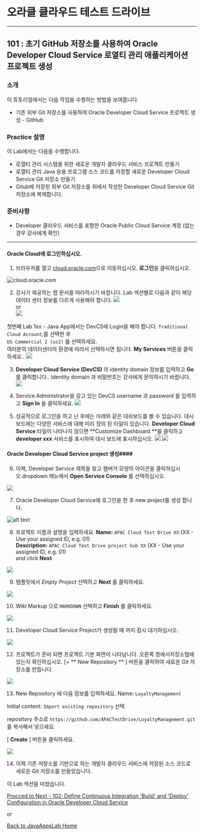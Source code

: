 # 오라클 클라우드 테스트 드라이브 #
-----
## 101 : 초기 GitHub 저장소를 사용하여 Oracle Developer Cloud Service 로열티 관리 애플리케이션 프로젝트 생성 ##


### 소개 ###
이 튜토리얼에서는 다음 작업을 수행하는 방법을 보여줍니다. 
- 기존 외부 Git 저장소를 사용하여 Oracle Developer Cloud Service 프로젝트 생성 - GitHub 

### Practice 설명 ###
이 Lab에서는 다음을 수행합니다. 
- 로열티 관리 시스템을 위한 새로운 개발자 클라우드 서비스 프로젝트 만들기 
- 로열티 관리 Java 응용 프로그램 소스 코드를 저장할 새로운 Developer Cloud Service Git 저장소 만들기 
- Gitub에 저장된 외부 Git 저장소를 위에서 작성한 Developer Cloud Service Git 저장소에 복제합니다. 

### 준비사항 ###

- Developer 클라우드 서비스를 포함한 Oracle Public Cloud Service 계정 (없는 경우 강사에게 확인) 

----


#### Oracle Cloud에 로그인하십시오. 

1. 브라우저를 열고 [cloud.oracle.com](https://cloud.oracle.com)으로 이동하십시오. **로그인**을 클릭하십시오. 

![cloud.oracle.com](images/sign-in/sign.01.cloud.oracle.com.png)


2. 강사가 제공하는 랩 문서를 따라하시기 바랍니다. Lab 섹션별로 다음과 같이 해당 데이터 센터 정보를 다르게 사용해야 합니다.
![](images/sign-in/sign.01.cloud.account.png)  
or  
![](images/sign-in/sign.01.cloud.account1.png)  

첫번째 Lab 1xx - Java App에서는 DevCS에 Login을 해야 합니다. 
`Traditional Cloud Account`,를 선택한 후   
    `US Commercial 2 (us2)` 를 선택하세요.  
여러분의 데이터센터의 환경에 따라서 선택하시면 됩니다.  **My Services** 버튼을 클릭하세요..
![](images/sign-in/sign.02.select.datacenter.png)

3. **Developer Cloud Service \(DevCS\)** 의 identity domain 정보를 입력하고 **Go** 를 클릭합니다.. Identity domain 과 비밀번호는 강사에게 문의하시기 바랍니다.
![](images/sign-in/sign.03.identity.domain.png)

4. Service Administrator을 갖고 있는 DevCS username 과 password 를 입력하고  **Sign In** 을 클릭하세요.
![](images/sign-in/sign.04.credentials.png)

5. 성공적으로 로그인을 하고 난 후에는 아래와 같은 대쉬보드를 볼 수 있습니다.
대시 보드에는 다양한 서비스에 대해 미리 정의 된 타일이 있습니다. **Developer Cloud Service** 타일이 나타나지 않으면 **Customize Dashboard **를 클릭하고 **developer xxx** 서비스를 표시하여 대시 보드에 표시하십시오.
![](images/sign-in/sign.05.dashboard.new.png)
![](images/sign-in/sign.06.customize.png)

#### Oracle Developer Cloud Service project 생성####

6. 이제, Developer Service 제목을 찾고 햄버거 모양의 아이콘을 클릭하십시오.dropdown 메뉴에서 **Open Service Console** 를 선택하십시오.

![](images/101/01.dashboard.new.png)

7. Oracle Developer Cloud Service에 로그인을 한 후 new project를 생성 합니다.

![alt text](images/101/02.new.project.png)

8. 프로젝트 이름과 설명을 입력하세요.
	**Name:** `APAC Cloud Test Drive XX` (XX - Use your assigned ID, e.g. 01)  
	**Description:** `APAC Cloud Test Drive project hub XX` (XX - Use your assigned ID, e.g. 01)  
	and click **Next**

![](images/101/02.new.project.detail.png)

9. 템플릿에서 *Empty Project* 선택하고 **Next** 를 클릭하세요.

![](images/101/03.emptyproject.png)

10. Wiki Markup 으로 `MARKDOWN` 선택하고 **Finish** 를 클릭하세요.

![](images/101/04.finish.png)

11. Developer Cloud Service Project가 생성될 때 까지 잠시 대기하십시오.

![](images/101/05.wait.png)

12. 프로젝트가 준비 되면 프로젝트 기본 화면이 나타납니다. 오른쪽 창에서저장소탭에 있는지 확인하십시오. [+ ** New Repository ** ] 버튼을 클릭하여 새로운 Git 저장소를 만듭니다.


![](images/101/06.newrepo.png)

13. New Repository 에 다음 정보를 입력하세요.
   Name: `LoyaltyManagement`

   Initial content: `Import existing repository` 선택

   repository 주소로 `https://github.com/APACTestDrive/LoyaltyManagement.git` 를 복사해서 넣으세요.
   
[ **Create** ] 버튼을 클릭하세요.

![](images/101/07.repoinfo.png)

14. 이제 기존 저장소를 기반으로 하는 개발자 클라우드 서비스에 저장된 소스 코드로 새로운 Git 저장소를 만들었습니다.


이 Lab 섹션을 마쳤습니다. 

[Procced to Next - 102: Define Continuous Integration 'Build' and 'Deploy' Configuration in Oracle Developer Cloud Service](102-JavaAppsLab.md)

or

[Back to JavaAppsLab Home](README.md)
